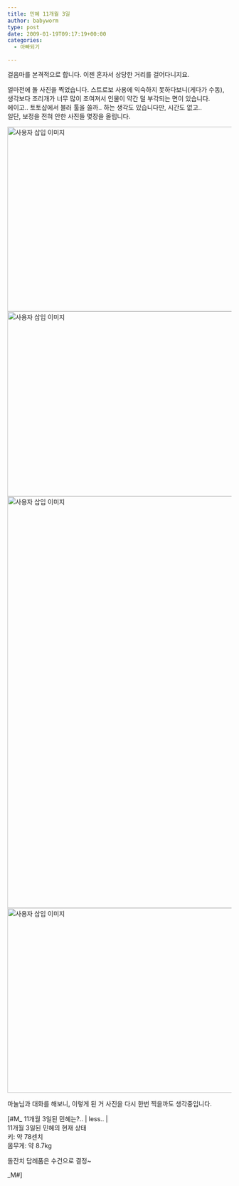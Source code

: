 ```yaml
---
title: 민혜 11개월 3일
author: babyworm
type: post
date: 2009-01-19T09:17:19+00:00
categories:
  - 아빠되기

---
```

걸음마를 본격적으로 합니다. 이젠 혼자서 상당한 거리를 걸어다니지요.

얼마전에 돌 사진을 찍었습니다. 스트로보 사용에 익숙하지 못하다보니(게다가 수동), 생각보다 조리개가 너무 많이 조여져서 인물이 약간 덜 부각되는 면이 있습니다.  
에이고.. 토토샵에서 블러 툴을 쓸까.. 하는 생각도 있습니다만, 시간도 없고..  
일단, 보정을 전혀 안한 사진들 몇장을 올립니다. 

<img loading="lazy" decoding="async" src="https://i0.wp.com/babyworm.net/wordpress/wp-content/uploads/1/ok220000000000.jpg?resize=620%2C415" class="aligncenter" width="620" height="415" alt="사용자 삽입 이미지" data-recalc-dims="1" />  
<img loading="lazy" decoding="async" src="https://i0.wp.com/babyworm.net/wordpress/wp-content/uploads/1/pk220000000000.jpg?resize=620%2C415" class="aligncenter" width="620" height="415" alt="사용자 삽입 이미지" data-recalc-dims="1" />  
<img loading="lazy" decoding="async" src="https://i0.wp.com/babyworm.net/wordpress/wp-content/uploads/1/ok220000000001.jpg?resize=620%2C925" class="aligncenter" width="620" height="925" alt="사용자 삽입 이미지" data-recalc-dims="1" />  
<img loading="lazy" decoding="async" src="https://i0.wp.com/babyworm.net/wordpress/wp-content/uploads/1/nk220000000000.jpg?resize=620%2C415" class="aligncenter" width="620" height="415" alt="사용자 삽입 이미지" data-recalc-dims="1" /> 

마눌님과 대화를 해보니, 이렇게 된 거 사진을 다시 한번 찍을까도 생각중입니다. 

[#M_ 11개월 3일된 민혜는?.. | less.. |  
11개월 3일된 민혜의 현재 상태  
키: 약 78센치  
몸무게: 약 8.7kg

돌잔치 답례품은 수건으로 결정~

_M#]
